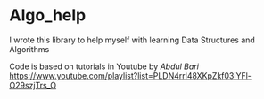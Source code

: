 # Algo_help
I wrote this library to help myself with learning Data Structures and Algorithms

Code is based on tutorials in Youtube by *Abdul Bari*
https://www.youtube.com/playlist?list=PLDN4rrl48XKpZkf03iYFl-O29szjTrs_O

